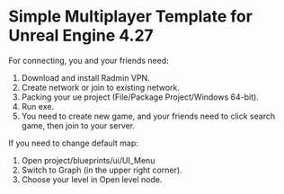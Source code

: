 # Simple Multiplayer Template for Unreal Engine 4.27

For connecting, you and your friends need:
1. Download and install Radmin VPN.
2. Create network or join to existing network.
3. Packing your ue project (File/Package Project/Windows 64-bit).
4. Run exe.
5. You need to create new game, and your friends need to click search game, then join to your server.

If you need to change default map:
1. Open project/blueprints/ui/UI_Menu
2. Switch to Graph (in the upper right corner).
3. Choose your level in Open level node.
